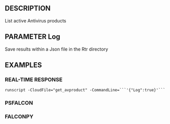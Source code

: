## DESCRIPTION
List active Antivirus products

## PARAMETER Log
Save results within a Json file in the Rtr directory

## EXAMPLES

### REAL-TIME RESPONSE
```
runscript -CloudFile="get_avproduct" -CommandLine=```'{"Log":true}'```
```
### PSFALCON

### FALCONPY
